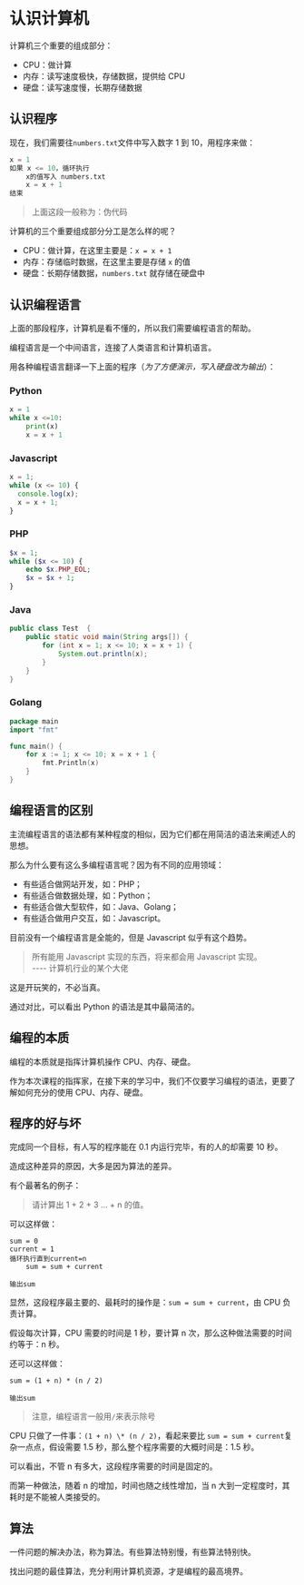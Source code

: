 # 认识计算机

计算机三个重要的组成部分：

- CPU：做计算
- 内存：读写速度极快，存储数据，提供给 CPU
- 硬盘：读写速度慢，长期存储数据

## 认识程序

现在，我们需要往`numbers.txt`文件中写入数字 1 到 10，用程序来做：

```python
x = 1
如果 x <= 10，循环执行
    x的值写入 numbers.txt
    x = x + 1
结束
```

> 上面这段一般称为：伪代码

计算机的三个重要组成部分分工是怎么样的呢？

- CPU：做计算，在这里主要是：`x = x + 1`
- 内存：存储临时数据，在这里主要是存储 `x` 的值
- 硬盘：长期存储数据，`numbers.txt` 就存储在硬盘中

## 认识编程语言

上面的那段程序，计算机是看不懂的，所以我们需要编程语言的帮助。

编程语言是一个中间语言，连接了人类语言和计算机语言。

用各种编程语言翻译一下上面的程序（_为了方便演示，写入硬盘改为输出_）：

### Python

<div class="run"></div>

```python
x = 1
while x <=10:
    print(x)
    x = x + 1
```

### Javascript

<div class="run"></div>

```javascript
x = 1;
while (x <= 10) {
  console.log(x);
  x = x + 1;
}
```

### PHP

<div class="run"></div>

```php
$x = 1;
while ($x <= 10) {
    echo $x.PHP_EOL;
    $x = $x + 1;
}
```

### Java

<div class="run"></div>

```java
public class Test  {
    public static void main(String args[]) {
        for (int x = 1; x <= 10; x = x + 1) {
            System.out.println(x);
        }
    }
}
```

### Golang

<div class="run"></div>

```go
package main
import "fmt"

func main() {
    for x := 1; x <= 10; x = x + 1 {
        fmt.Println(x)
    }
}
```

## 编程语言的区别

主流编程语言的语法都有某种程度的相似，因为它们都在用简洁的语法来阐述人的思想。

那么为什么要有这么多编程语言呢？因为有不同的应用领域：

- 有些适合做网站开发，如：PHP；
- 有些适合做数据处理，如：Python；
- 有些适合做大型软件，如：Java、Golang；
- 有些适合做用户交互，如：Javascript。

目前没有一个编程语言是全能的，但是 Javascript 似乎有这个趋势。

> 所有能用 Javascript 实现的东西，将来都会用 Javascript 实现。  
> ---- 计算机行业的某个大佬

这是开玩笑的，不必当真。

<div class="alert mb-8">通过对比，可以看出 Python 的语法是其中最简洁的。</div>

## 编程的本质

编程的本质就是指挥计算机操作 CPU、内存、硬盘。

作为本次课程的指挥家，在接下来的学习中，我们不仅要学习编程的语法，更要了解如何充分的使用 CPU、内存、硬盘。

## 程序的好与坏

完成同一个目标，有人写的程序能在 0.1 内运行完毕，有的人的却需要 10 秒。

造成这种差异的原因，大多是因为算法的差异。

有个最著名的例子：

> 请计算出 1 + 2 + 3 ... + n 的值。

可以这样做：

```
sum = 0
current = 1
循环执行直到current=n
    sum = sum + current

输出sum
```

显然，这段程序最主要的、最耗时的操作是：`sum = sum + current`，由 CPU 负责计算。

假设每次计算，CPU 需要的时间是 1 秒，要计算 n 次，那么这种做法需要的时间约等于：n 秒。

还可以这样做：

```
sum = (1 + n) * (n / 2)

输出sum
```

> 注意，编程语言一般用`/`来表示除号

CPU 只做了一件事：`(1 + n) \* (n / 2)`，看起来要比 `sum = sum + current`复杂一点点，假设需要 1.5 秒，那么整个程序需要的大概时间是：1.5 秒。

可以看出，不管 n 有多大，这段程序需要的时间是固定的。

而第一种做法，随着 n 的增加，时间也随之线性增加，当 n 大到一定程度时，其耗时是不能被人类接受的。

## 算法

一件问题的解决办法，称为算法。有些算法特别慢，有些算法特别快。

找出问题的最佳算法，充分利用计算机资源，才是编程的最高境界。

